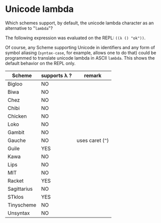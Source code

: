 # Unicode lambda

Which schemes support, by default, the unicode lambda character as an alternative to "`lambda`"?

The following expression was evaluated on the REPL: `((λ () "ok"))`.

Of course, any Scheme supporting Unicode in identifiers and any form of symbol aliasing (`syntax-case`, for example, allows one to do that) could be programmed to translate unicode lambda in ASCII `lambda`. This shows the default behavior on the REPL only.

| Scheme| supports λ ?| remark
|-------|----|---|
|Bigloo	|NO	| |
|Biwa	|NO	| |
|Chez	|NO	| |
|Chibi	|NO	| |
|Chicken|NO	| |
|Loko	|NO	| |
|Gambit	|NO	| |
|Gauche | NO|uses caret (`^`)|
|Guile	|YES| |
|Kawa	|NO	| |
|Lips	|NO	| |
|MIT	|NO	| |
|Racket	|YES|	| |
|Sagittarius|NO	| |
|STklos	|YES|	| |
|Tinyscheme	|NO	| |
|Unsyntax	|NO	| |
